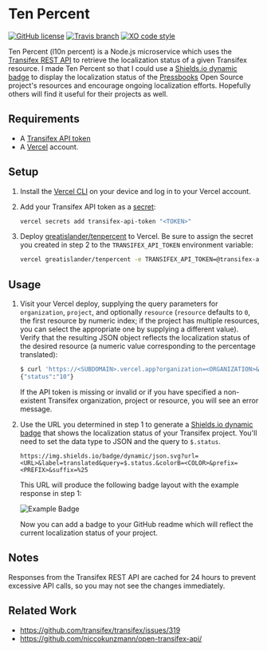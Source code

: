 # Ten Percent

[![GitHub license](https://img.shields.io/github/license/greatislander/tenpercent.svg)](https://github.com/greatislander/tenpercent/blob/master/LICENSE.md) [![Travis branch](https://img.shields.io/travis/greatislander/tenpercent/dev.svg)](https://travis-ci.org/greatislander/tenpercent/) [![XO code style](https://img.shields.io/badge/code_style-XO-5ed9c7.svg)](https://github.com/xojs/xo)

Ten Percent (l10n percent) is a Node.js microservice which uses the [Transifex REST API](https://docs.transifex.com/api/introduction) to retrieve the localization status of a given Transifex resource. I made Ten Percent so that I could use a [Shields.io dynamic badge](http://shields.io/#dynamic-badge) to display the localization status of the [Pressbooks](https://github.com/pressbooks/pressbooks) Open Source project's resources and encourage ongoing localization efforts. Hopefully others will find it useful for their projects as well.

## Requirements

- A [Transifex API token](https://www.transifex.com/user/settings/api/)
- A [Vercel](https://vercel.com) account.

## Setup

1. Install the [Vercel CLI](https://vercel.com/download) on your device and log in to your Vercel account.
2. Add your Transifex API token as a [secret](https://vercel.com/docs/cli#commands/secrets):

    ```bash
    vercel secrets add transifex-api-token "<TOKEN>"
    ```

3. Deploy [greatislander/tenpercent](https://github.com/greatislander/tenpercent/) to Vercel. Be sure to assign the secret you created in step 2 to the `TRANSIFEX_API_TOKEN` environment variable:

    ```bash
    vercel greatislander/tenpercent -e TRANSIFEX_API_TOKEN=@transifex-api-token
    ```

## Usage

1. Visit your Vercel deploy, supplying the query parameters for `organization`, `project`, and optionally `resource` (`resource` defaults to `0`, the first resource by numeric index; if the project has multiple resources, you can select the appropriate one by supplying a different value). Verify that the resulting JSON object reflects the localization status of the desired resource (a numeric value corresponding to the percentage translated):

    ```bash
    $ curl 'https://<SUBDOMAIN>.vercel.app?organization=<ORGANIZATION>&project=<PROJECT>[&resource=<RESOURCE INDEX>]'
    {"status":"10"}
    ```

    If the API token is missing or invalid or if you have specified a non-existent Transifex organization, project or resource, you will see an error message.

2. Use the URL you determined in step 1 to generate a [Shields.io dynamic badge](http://shields.io/#dynamic-badge) that shows the localization status of your Transifex project. You'll need to set the data type to JSON and the query to `$.status`.

    `https://img.shields.io/badge/dynamic/json.svg?url=<URL>&label=translated&query=$.status.&colorB=<COLOR>&prefix=<PREFIX>&suffix=%25`

    This URL will produce the following badge layout with the example response in step 1:

    ![Example Badge](https://img.shields.io/badge/translated-10%25-red.svg)

    Now you can add a badge to your GitHub readme which will reflect the current localization status of your project.

## Notes

Responses from the Transifex REST API are cached for 24 hours to prevent excessive API calls, so you may not see the changes immediately.

## Related Work

- https://github.com/transifex/transifex/issues/319
- https://github.com/niccokunzmann/open-transifex-api/
